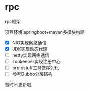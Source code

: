 # rpc
rpc框架

项目环境:springboot+maven多模块构建
* [x] NIO实现网络通信
* [x] JDK实现动态代理
* [ ] netty实现网络通信
* [ ] zookeeper实现注册中心
* [ ] protostuff工具做序列化
* [ ] 参考Dubbo分层结构

暂时不更新啦

